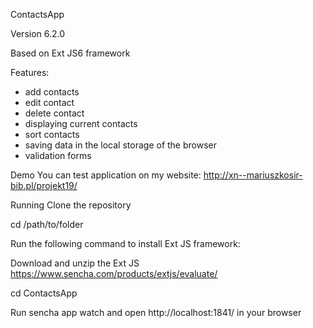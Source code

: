ContactsApp

Version 6.2.0

Based on Ext JS6 framework

Features:
- add contacts
- edit contact
- delete contact
- displaying current contacts
- sort contacts
- saving data in the local storage of the browser
- validation forms 

Demo
You can test application on my website: http://xn--mariuszkosir-bib.pl/projekt19/

Running 
Clone the repository

cd /path/to/folder

Run the following command to install Ext JS framework:

Download and unzip the Ext JS https://www.sencha.com/products/extjs/evaluate/

cd ContactsApp

Run sencha app watch and open http://localhost:1841/   in your browser 